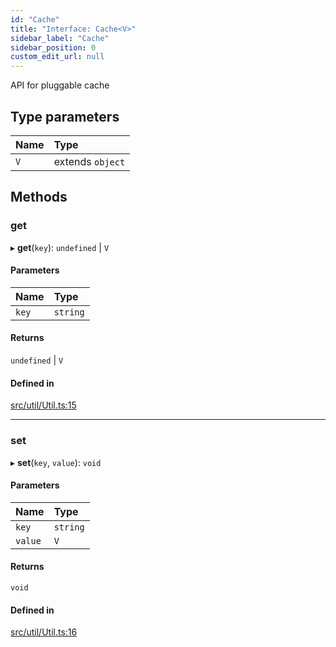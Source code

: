 ```yaml
---
id: "Cache"
title: "Interface: Cache<V>"
sidebar_label: "Cache"
sidebar_position: 0
custom_edit_url: null
---
```


API for pluggable cache

## Type parameters

| Name | Type |
| :------ | :------ |
| `V` | extends `object` |

## Methods

### get

▸ **get**(`key`): `undefined` \| `V`

#### Parameters

| Name | Type |
| :------ | :------ |
| `key` | `string` |

#### Returns

`undefined` \| `V`

#### Defined in

[src/util/Util.ts:15](https://github.com/mighdoll/stoneberry/blob/b218c70/src/util/Util.ts#L15)

___

### set

▸ **set**(`key`, `value`): `void`

#### Parameters

| Name | Type |
| :------ | :------ |
| `key` | `string` |
| `value` | `V` |

#### Returns

`void`

#### Defined in

[src/util/Util.ts:16](https://github.com/mighdoll/stoneberry/blob/b218c70/src/util/Util.ts#L16)
